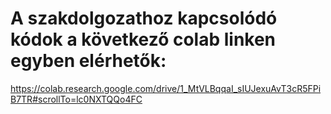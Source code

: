 # A szakdolgozathoz kapcsolódó kódok a következő colab linken egyben elérhetők:
https://colab.research.google.com/drive/1_MtVLBqqaI_sIUJexuAvT3cR5FPiB7TR#scrollTo=lc0NXTQQo4FC
